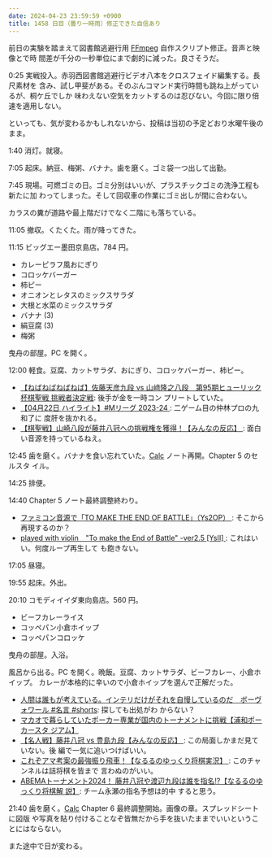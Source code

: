 ```yaml
---
date: 2024-04-23 23:59:59 +0900
title: 1458 日目（曇り一時雨）修正できた自信あり
---
```


前日の実験を踏まえて図書館逃避行用 [FFmpeg] 自作スクリプト修正。音声と映像とで時
間差が千分の一秒単位にまで劇的に減った。良さそうだ。

0:25 実戦投入。赤羽西図書館逃避行ビデオ八本をクロスフェイド編集する。長尺素材を
含み、試し甲斐がある。そのぶんコマンド実行時間も跳ね上がっているが、桐ケ丘でしか
味わえない空気をカットするのは忍びない。今回に限り倍速を適用しない。

といっても、気が変わるかもしれないから、投稿は当初の予定どおり水曜午後のまま。

1:40 消灯。就寝。

7:05 起床。納豆、梅粥、バナナ。歯を磨く。ゴミ袋一つ出して出勤。

7:45 現場。可燃ゴミの日。ゴミ分別はいいが、プラスチックゴミの洗浄工程も新たに加
わってしまった。そして回収車の作業にゴミ出しが間に合わない。

カラスの糞が道路や最上階だけでなく二階にも落ちている。

11:05 撤収。くたくた。雨が降ってきた。

11:15 ビッグエー墨田京島店。784 円。

* カレーピラフ風おにぎり
* コロッケバーガー
* 柿ピー
* オニオンとレタスのミックスサラダ
* 大根と水菜のミックスサラダ
* バナナ (3)
* 絹豆腐 (3)
* 梅粥

曳舟の部屋。PC を開く。

12:00 軽食。豆腐、カットサラダ、おにぎり、コロッケバーガー、柿ピー。

* [【ねばねばねばねば】佐藤天彦九段 vs 山﨑隆之八段　第95期ヒューリック杯棋聖戦
  挑戦者決定戦](https://www.youtube.com/watch?v=TY8DVUdos8A): 後手が金を一時コン
  プリートしていた。
* [【04月22日 ハイライト】#Mリーグ 2023-24
  ](https://www.youtube.com/watch?v=tm_sReA7Q7w): 二ゲーム目の仲林プロの九和了に
  度肝を抜かれる。
* [【棋聖戦】山崎八段が藤井八冠への挑戦権を獲得！【みんなの反応】
  ](https://www.youtube.com/watch?v=eQ3S9XHMQn0): 面白い音源を持っているねえ。

12:45 歯を磨く。バナナを食い忘れていた。[Calc] ノート再開。Chapter 5 のセルスタ
イル。

14:25 排便。

14:40 Chapter 5 ノート最終調整終わり。

* [ファミコン音源で「TO MAKE THE END OF BATTLE」（Ys2OP）
  ](https://www.youtube.com/watch?v=cZaMF78Ob6c): そこから再現するのか？
* [played with violin　"To make the End of Battle" -ver2.5 [YsⅡ]
  ](https://www.youtube.com/watch?v=7IDvVlAHqvA): これはいい。何度ループ再生して
  も飽きない。

17:05 昼寝。

19:55 起床。外出。

20:10 コモディイイダ東向島店。560 円。

* ビーフカレーライス
* コッペパン小倉ホイップ
* コッペパンコロッケ

曳舟の部屋。入浴。

風呂から出る。PC を開く。晩飯。豆腐、カットサラダ、ビーフカレー、小倉ホイップ。
カレーが本格的に辛いので小倉ホイップを選んで正解だった。

* [人間は誰もが考えている。インテリだけがそれを自慢しているのだ　ボーヴォワール
  #名言 #shorts](https://www.youtube.com/watch?v=qNl6X1FlyfI): 探しても出処がわ
  からない？
* [マカオで暮らしていたポーカー専業が国内のトーナメントに挑戦【浦和ポーカースタ
  ジアム】](https://www.youtube.com/watch?v=sw0N2aXf54o)
* [【名人戦】藤井八冠 vs 豊島九段【みんなの反応】
  ](https://www.youtube.com/watch?v=FbXn0JwNXw8): この局面しかまだ見ていない。後
  編で一気に追いつけばいい。
* [これぞアマ考案の最強振り飛車！【なるるのゆっくり将棋実況】
  ](https://www.youtube.com/watch?v=iX4NmGj9QK8): このチャンネルは詰将棋を皆まで
  言わぬのがいい。
* [ABEMAトーナメント2024！ 藤井八冠や渡辺九段は誰を指名⁉【なるるのゆっくり将棋解
  説】](https://www.youtube.com/watch?v=rpZ_QPF5JII): チーム永瀬の指名予想は的中
  すると思う。

21:40 歯を磨く。[Calc] Chapter 6 最終調整開始。画像の章。スプレッドシートに図版
や写真を貼り付けることなぞ皆無だから手を抜いたままでいいということにはならない。

また途中で日が変わる。

[Calc]: https://documentation.libreoffice.org/en/english-documentation/calc/
[FFmpeg]: <https://ffmpeg.org/ffmpeg.html>
